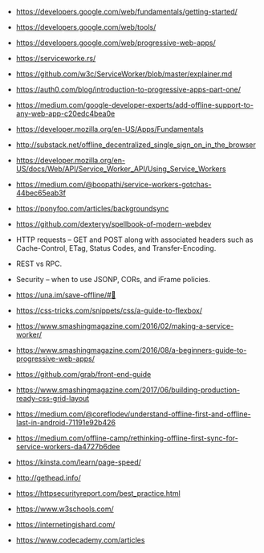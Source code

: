 - https://developers.google.com/web/fundamentals/getting-started/
- https://developers.google.com/web/tools/
- https://developers.google.com/web/progressive-web-apps/
- https://serviceworke.rs/
- https://github.com/w3c/ServiceWorker/blob/master/explainer.md
- https://auth0.com/blog/introduction-to-progressive-apps-part-one/
- https://medium.com/google-developer-experts/add-offline-support-to-any-web-app-c20edc4bea0e
- https://developer.mozilla.org/en-US/Apps/Fundamentals
- http://substack.net/offline_decentralized_single_sign_on_in_the_browser
- https://developer.mozilla.org/en-US/docs/Web/API/Service_Worker_API/Using_Service_Workers
- https://medium.com/@boopathi/service-workers-gotchas-44bec65eab3f
- https://ponyfoo.com/articles/backgroundsync
- https://github.com/dexteryy/spellbook-of-modern-webdev

- HTTP requests – GET and POST along with associated headers such as Cache-Control, ETag, Status Codes, and Transfer-Encoding.
- REST vs RPC.
- Security – when to use JSONP, CORs, and iFrame policies.
- https://una.im/save-offline/#💁
- https://css-tricks.com/snippets/css/a-guide-to-flexbox/
- https://www.smashingmagazine.com/2016/02/making-a-service-worker/
- https://www.smashingmagazine.com/2016/08/a-beginners-guide-to-progressive-web-apps/
- https://github.com/grab/front-end-guide
- https://www.smashingmagazine.com/2017/06/building-production-ready-css-grid-layout
- https://medium.com/@coreflodev/understand-offline-first-and-offline-last-in-android-71191e92b426
- https://medium.com/offline-camp/rethinking-offline-first-sync-for-service-workers-da4727b6dee
- https://kinsta.com/learn/page-speed/
- http://gethead.info/
- https://httpsecurityreport.com/best_practice.html
- https://www.w3schools.com/
- https://internetingishard.com/
- https://www.codecademy.com/articles
